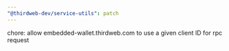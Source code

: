```yaml
---
"@thirdweb-dev/service-utils": patch
---
```


chore: allow embedded-wallet.thirdweb.com to use a given client ID for rpc request
